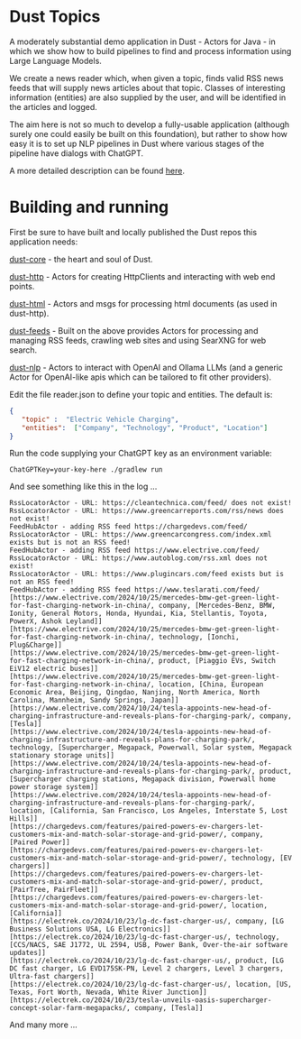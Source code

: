 # Dust Topics
A moderately substantial demo application in Dust - Actors for Java - in which we show how to build 
pipelines to find and process information using Large Language Models.

We create a news reader which, when given a topic, finds valid RSS news feeds that will supply news
articles about that topic. Classes of interesting information (entities) are also supplied by the user,
and will be identified in the articles and logged.

The aim here is not so much to develop a fully-usable application (although surely one could easily
be built on this foundation), but rather to show how easy it is to set up NLP pipelines in Dust where 
various stages of the pipeline have dialogs with ChatGPT. 

A more detailed description can be found <a href="https://github.com/dust-ai-mr/dust-demos-topics/blob/main/docs/topics.pdf">here</a>.

# Building and running
First be sure to have built and locally published the Dust repos this application needs:

<a href="https://github.com/dust-ai-mr/dust-core">dust-core</a> - the heart and soul of Dust. 

<a href="https://github.com/dust-ai-mr/dust-http">dust-http</a> - Actors for creating HttpClients and interacting with
web end points. 

<a href="https://github.com/dust-ai-mr/dust-html">dust-html</a> - Actors and msgs for processing html documents
(as used in dust-http).

<a href="https://github.com/dust-ai-mr/dust-feeds">dust-feeds</a> - Built on the above provides Actors for processing and
managing RSS feeds, crawling web sites and using SearXNG for web search.

<a href="https://github.com/dust-ai-mr/dust-nlp">dust-nlp</a> - Actors to
interact with OpenAI and Ollama LLMs (and a generic Actor for OpenAI-like apis which can be tailored to fit
other providers).

Edit the file reader.json to define your topic and entities. The default is:
```json
{
   "topic" :  "Electric Vehicle Charging",
   "entities":  ["Company", "Technology", "Product", "Location"]
}
```
Run the code supplying your ChatGPT key as an environment variable:
```
ChatGPTKey=your-key-here ./gradlew run
```

And see something like this in the log ...
```
RssLocatorActor - URL: https://cleantechnica.com/feed/ does not exist!
RssLocatorActor - URL: https://www.greencarreports.com/rss/news does not exist!
FeedHubActor - adding RSS feed https://chargedevs.com/feed/
RssLocatorActor - URL: https://www.greencarcongress.com/index.xml exists but is not an RSS feed!
FeedHubActor - adding RSS feed https://www.electrive.com/feed/
RssLocatorActor - URL: https://www.autoblog.com/rss.xml does not exist!
RssLocatorActor - URL: https://www.plugincars.com/feed exists but is not an RSS feed!
FeedHubActor - adding RSS feed https://www.teslarati.com/feed/
[https://www.electrive.com/2024/10/25/mercedes-bmw-get-green-light-for-fast-charging-network-in-china/, company, [Mercedes-Benz, BMW, Ionity, General Motors, Honda, Hyundai, Kia, Stellantis, Toyota, PowerX, Ashok Leyland]]
[https://www.electrive.com/2024/10/25/mercedes-bmw-get-green-light-for-fast-charging-network-in-china/, technology, [Ionchi, Plug&Charge]]
[https://www.electrive.com/2024/10/25/mercedes-bmw-get-green-light-for-fast-charging-network-in-china/, product, [Piaggio EVs, Switch EiV12 electric buses]]
[https://www.electrive.com/2024/10/25/mercedes-bmw-get-green-light-for-fast-charging-network-in-china/, location, [China, European Economic Area, Beijing, Qingdao, Nanjing, North America, North Carolina, Mannheim, Sandy Springs, Japan]]
[https://www.electrive.com/2024/10/24/tesla-appoints-new-head-of-charging-infrastructure-and-reveals-plans-for-charging-park/, company, [Tesla]]
[https://www.electrive.com/2024/10/24/tesla-appoints-new-head-of-charging-infrastructure-and-reveals-plans-for-charging-park/, technology, [Supercharger, Megapack, Powerwall, Solar system, Megapack stationary storage units]]
[https://www.electrive.com/2024/10/24/tesla-appoints-new-head-of-charging-infrastructure-and-reveals-plans-for-charging-park/, product, [Supercharger charging stations, Megapack division, Powerwall home power storage system]]
[https://www.electrive.com/2024/10/24/tesla-appoints-new-head-of-charging-infrastructure-and-reveals-plans-for-charging-park/, location, [California, San Francisco, Los Angeles, Interstate 5, Lost Hills]]
[https://chargedevs.com/features/paired-powers-ev-chargers-let-customers-mix-and-match-solar-storage-and-grid-power/, company, [Paired Power]]
[https://chargedevs.com/features/paired-powers-ev-chargers-let-customers-mix-and-match-solar-storage-and-grid-power/, technology, [EV chargers]]
[https://chargedevs.com/features/paired-powers-ev-chargers-let-customers-mix-and-match-solar-storage-and-grid-power/, product, [PairTree, PairFleet]]
[https://chargedevs.com/features/paired-powers-ev-chargers-let-customers-mix-and-match-solar-storage-and-grid-power/, location, [California]]
[https://electrek.co/2024/10/23/lg-dc-fast-charger-us/, company, [LG Business Solutions USA, LG Electronics]]
[https://electrek.co/2024/10/23/lg-dc-fast-charger-us/, technology, [CCS/NACS, SAE J1772, UL 2594, USB, Power Bank, Over-the-air software updates]]
[https://electrek.co/2024/10/23/lg-dc-fast-charger-us/, product, [LG DC fast charger, LG EVD175SK-PN, Level 2 chargers, Level 3 chargers, Ultra-fast chargers]]
[https://electrek.co/2024/10/23/lg-dc-fast-charger-us/, location, [US, Texas, Fort Worth, Nevada, White River Junction]]
[https://electrek.co/2024/10/23/tesla-unveils-oasis-supercharger-concept-solar-farm-megapacks/, company, [Tesla]]
```
And many more ...


